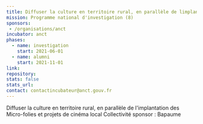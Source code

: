 ```yaml
---
title: Diffuser la culture en territoire rural, en parallèle de limplantation des Micro-folies et projets de cinéma local
mission: Programme national d'investigation (8)
sponsors:
 - /organisations/anct
incubator: anct
phases:
  - name: investigation
    start: 2021-06-01
  - name: alumni
    start: 2021-11-01
link: 
repository: 
stats: false
stats_url: 
contact: contactincubateur@anct.gouv.fr
---
```

Diffuser la culture en territoire rural, en parallèle de l'implantation des Micro-folies et projets de cinéma local
Collectivité sponsor : Bapaume
